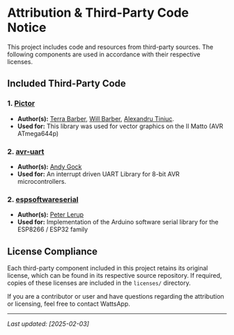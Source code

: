 # Attribution & Third-Party Code Notice

This project includes code and resources from third-party sources. The following components are used in accordance with their respective licenses.

## Included Third-Party Code

### 1. [Pictor](https://github.com/TBTerra/pictor/)
- **Author(s):** [Terra Barber](https://github.com/TBTerra), [Will Barber](https://github.com/WillB97), [Alexandru Tiniuc](https://github.com/tiniuclx).
- **Used for:** This library was used for vector graphics on the Il Matto (AVR ATmega644p)

### 2. [avr-uart](https://github.com/andygock/avr-uart)
- **Author(s):** [Andy Gock](https://github.com/andygock)
- **Used for:** An interrupt driven UART Library for 8-bit AVR microcontrollers.

### 2. [espsoftwareserial](https://github.com/plerup/espsoftwareserial/)
- **Author(s):** [Peter Lerup](https://github.com/plerup)
- **Used for:** Implementation of the Arduino software serial library for the ESP8266 / ESP32 family

## License Compliance

Each third-party component included in this project retains its original license, which can be found in its respective source repository. If required, copies of these licenses are included in the `licenses/` directory.

If you are a contributor or user and have questions regarding the attribution or licensing, feel free to contact WattsApp.

---

_Last updated: [2025-02-03]_  
